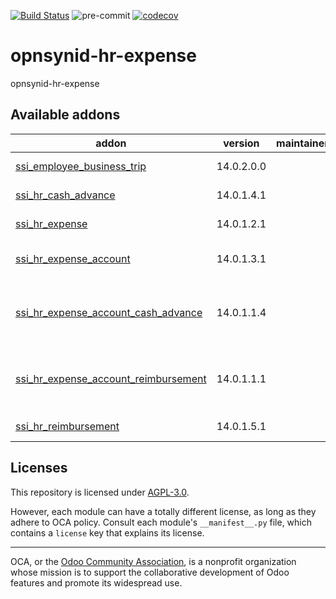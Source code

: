 [![Build Status](https://travis-ci.com/open-synergy/opnsynid-hr-expense.svg?branch=14.0)](https://travis-ci.com/open-synergy/opnsynid-hr-expense)
![pre-commit](https://github.com/open-synergy/opnsynid-hr-expense/actions/workflows/pre-commit.yml/badge.svg)
[![codecov](https://codecov.io/gh/open-synergy/opnsynid-hr-expense/branch/14.0/graph/badge.svg)](https://codecov.io/gh/open-synergy/opnsynid-hr-expense)

<!-- /!\ do not modify above this line -->

# opnsynid-hr-expense

opnsynid-hr-expense

<!-- /!\ do not modify below this line -->

<!-- prettier-ignore-start -->

[//]: # (addons)

Available addons
----------------
addon | version | maintainers | summary
--- | --- | --- | ---
[ssi_employee_business_trip](ssi_employee_business_trip/) | 14.0.2.0.0 |  | Employee Business Trip
[ssi_hr_cash_advance](ssi_hr_cash_advance/) | 14.0.1.4.1 |  | Employee Cash Advance
[ssi_hr_expense](ssi_hr_expense/) | 14.0.1.2.1 |  | Employee Expense
[ssi_hr_expense_account](ssi_hr_expense_account/) | 14.0.1.3.1 |  | Employee Expense Account
[ssi_hr_expense_account_cash_advance](ssi_hr_expense_account_cash_advance/) | 14.0.1.1.4 |  | Employee Expense Account - Cash Advance Integration
[ssi_hr_expense_account_reimbursement](ssi_hr_expense_account_reimbursement/) | 14.0.1.1.1 |  | Employee Expense Account - Reimbursement Integration
[ssi_hr_reimbursement](ssi_hr_reimbursement/) | 14.0.1.5.1 |  | Employee Reimbursement

[//]: # (end addons)

<!-- prettier-ignore-end -->

## Licenses

This repository is licensed under [AGPL-3.0](LICENSE).

However, each module can have a totally different license, as long as they adhere to OCA
policy. Consult each module's `__manifest__.py` file, which contains a `license` key
that explains its license.

----

OCA, or the [Odoo Community Association](http://odoo-community.org/), is a nonprofit
organization whose mission is to support the collaborative development of Odoo features
and promote its widespread use.
